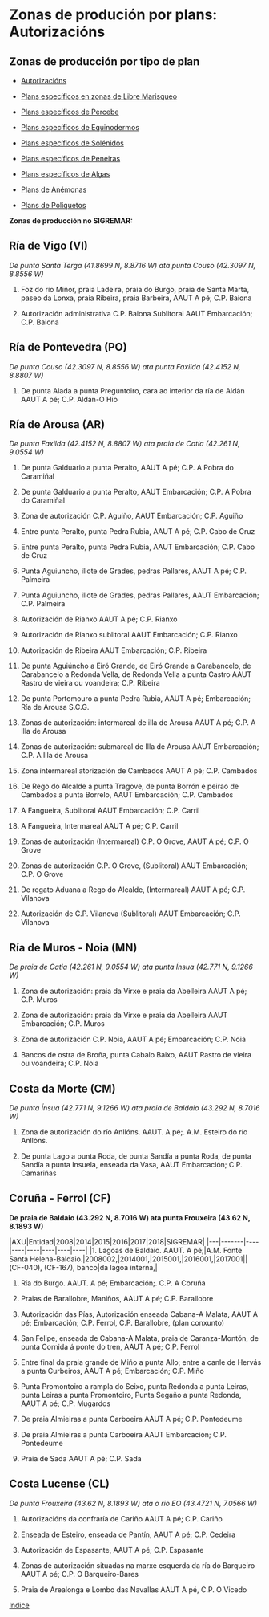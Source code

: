 # Zonas de produción por plans: Autorizacións


## Zonas de producción por tipo de plan

* [Autorizacións](ZonasDeProduccionAAUT.md)

* [Plans específicos en zonas de Libre Marisqueo](ZonasDeProduccionBESP.md)

* [Plans específicos de Percebe](ZonasDeProduccionDPER.md)

* [Plans específicos de Equinodermos](ZonasDeProduccionFEQD.md)

* [Plans específicos de Solénidos](ZonasDeProduccionGSOL.md)

* [Plans específicos de Peneiras](ZonasDeProduccionHPEN.md)

* [Plans específicos de Algas](ZonasDeProduccionIALG.md)

* [Plans de Anémonas](ZonasDeProduccionJANE.md)

* [Plans de Poliquetos](ZonasDeProduccionKPOL.md)


__Zonas de producción no SIGREMAR:__


## Ría de Vigo (VI)

 _De punta Santa Terga (41.8699 N, 8.8716 W) ata punta Couso (42.3097 N, 8.8556 W)_


1. Foz do río Miñor, praia Ladeira, praia do Burgo, praia de Santa Marta, paseo da Lonxa, praia Ribeira, praia Barbeira, AAUT A pé; C.P. Baiona

1. Autorización administrativa C.P. Baiona Sublitoral AAUT Embarcación; C.P. Baiona


## Ría de Pontevedra (PO)

 _De punta Couso (42.3097 N, 8.8556 W) ata punta Faxilda (42.4152 N, 8.8807 W)_

1. De punta Alada a punta Preguntoiro, cara ao interior da ría de Aldán AAUT A pé; C.P. Aldán-O Hio


## Ría de Arousa (AR)

 _De punta Faxilda (42.4152 N, 8.8807 W) ata praia de Catia (42.261 N, 9.0554 W)_

1. De punta Galduario a punta Peralto, AAUT A pé; C.P. A Pobra do Caramiñal

1. De punta Galduario a punta Peralto, AAUT Embarcación; C.P. A Pobra do Caramiñal

1. Zona de autorización C.P. Aguiño, AAUT Embarcación; C.P. Aguiño

1. Entre punta Peralto, punta Pedra Rubia, AAUT A pé; C.P. Cabo de Cruz

1. Entre punta Peralto, punta Pedra Rubia, AAUT Embarcación; C.P. Cabo de Cruz

1. Punta Aguiuncho, illote de Grades, pedras Pallares, AAUT A pé; C.P. Palmeira

1. Punta Aguiuncho, illote de Grades, pedras Pallares, AAUT Embarcación; C.P. Palmeira

1. Autorización de Rianxo AAUT A pé; C.P. Rianxo

1. Autorización de Rianxo sublitoral AAUT Embarcación; C.P. Rianxo

1. Autorización de Ribeira AAUT Embarcación; C.P. Ribeira

1. De punta Aguiúncho a Eiró Grande, de Eiró Grande a Carabancelo, de Carabancelo a Redonda Vella, de Redonda Vella a punta Castro AAUT Rastro de vieira ou voandeira; C.P. Ribeira

1. De punta Portomouro a punta Pedra Rubia, AAUT A pé; Embarcación; Ría de Arousa S.C.G.

1. Zonas de autorización: intermareal de illa de Arousa AAUT A pé; C.P. A Illa de Arousa

1. Zonas de autorización: submareal de Illa de Arousa AAUT Embarcación; C.P. A Illa de Arousa

1. Zona intermareal atorización de Cambados AAUT A pé; C.P. Cambados

1. De Rego do Alcalde a punta Tragove, de punta Borrón e peirao de Cambados a punta Borrelo, AAUT Embarcación; C.P. Cambados

1. A Fangueira, Sublitoral AAUT Embarcación; C.P. Carril

1. A Fangueira, Intermareal AAUT A pé; C.P. Carril

1. Zonas de autorización (Intermareal) C.P. O Grove, AAUT A pé; C.P. O Grove

1. Zonas de autorización C.P. O Grove, (Sublitoral) AAUT Embarcación; C.P. O Grove

1. De regato Aduana a Rego do Alcalde, (Intermareal) AAUT A pé; C.P. Vilanova

1. Autorización de C.P. Vilanova (Sublitoral) AAUT Embarcación; C.P. Vilanova


## Ría de Muros - Noia (MN)

 _De praia de Catia (42.261 N, 9.0554 W) ata punta Ínsua (42.771 N, 9.1266 W)_

1. Zona de autorización: praia da Virxe e praia da Abelleira AAUT A pé; C.P. Muros

1. Zona de autorización: praia da Virxe e praia da Abelleira AAUT Embarcación; C.P. Muros

1. Zona de autorización C.P. Noia, AAUT A pé; Embarcación; C.P. Noia

1. Bancos de ostra de Broña, punta Cabalo Baixo, AAUT Rastro de vieira ou voandeira; C.P. Noia


## Costa da Morte (CM)

 _De punta Ínsua (42.771 N, 9.1266 W) ata praia de Baldaio (43.292 N, 8.7016 W)_

1. Zona de autorización do río Anllóns. AAUT. A pé;. A.M. Esteiro do río Anllóns.

1. De punta Lago a punta Roda, de punta Sandía a punta Roda, de punta Sandía a punta Insuela, enseada da Vasa, AAUT Embarcación; C.P. Camariñas


## Coruña - Ferrol (CF)

 __De praia de Baldaio (43.292 N, 8.7016 W)  ata punta Frouxeira (43.62 N, 8.1893 W)__
 
|AXU|Entidad|2008|2014|2015|2016|2017|2018|SIGREMAR|
|---|-------|----|----|----|----|----|----|
|1. Lagoas de Baldaio. AAUT. A pé;|A.M. Fonte Santa Helena-Baldaio.|2008002,|2014001,|2015001,|2016001,|2017001||(CF-040), (CF-167), banco|da lagoa interna,| 


1. Ría do Burgo. AAUT. A pé; Embarcación;. C.P. A Coruña

1. Praias de Barallobre, Maniños, AAUT A pé; C.P. Barallobre

1. Autorización das Pías, Autorización enseada Cabana-A Malata, AAUT A pé; Embarcación; C.P. Ferrol, C.P. Barallobre, (plan conxunto)

1. San Felipe, enseada de Cabana-A Malata, praia de Caranza-Montón, de punta Cornida á ponte do tren, AAUT A pé; C.P. Ferrol

1. Entre final da praia grande de Miño a punta Allo; entre a canle de Hervás a punta Curbeiros, AAUT A pé; Embarcación; C.P. Miño

1. Punta Promontoiro a rampla do Seixo, punta Redonda a punta Leiras, punta Leiras a punta Promontoiro, Punta Segaño a punta Redonda, AAUT A pé; C.P. Mugardos

1. De praia Almieiras a punta Carboeira AAUT A pé; C.P. Pontedeume

1. De praia Almieiras a punta Carboeira AAUT Embarcación; C.P. Pontedeume

1. Praia de Sada AAUT A pé; C.P. Sada


## Costa Lucense (CL)

  _De punta Frouxeira (43.62 N, 8.1893 W)  ata o rio EO (43.4721 N, 7.0566 W)_

1. Autorizacións da confraría de Cariño AAUT A pé; C.P. Cariño

1. Enseada de Esteiro, enseada de Pantín, AAUT A pé; C.P. Cedeira

1. Autorización de Espasante, AAUT A pé; C.P. Espasante

1. Zonas de autorización situadas na marxe esquerda da ría do Barqueiro AAUT A pé; C.P. O Barqueiro-Bares

1. Praia de Arealonga e Lombo das Navallas AAUT A pé, C.P. O Vicedo


[Indice](indicesZonasProduccion.md)





 [Sigremar]: https://goo.gl/glKrkM
 [plans anuais de explotación]: http://goo.gl/4k6J1
